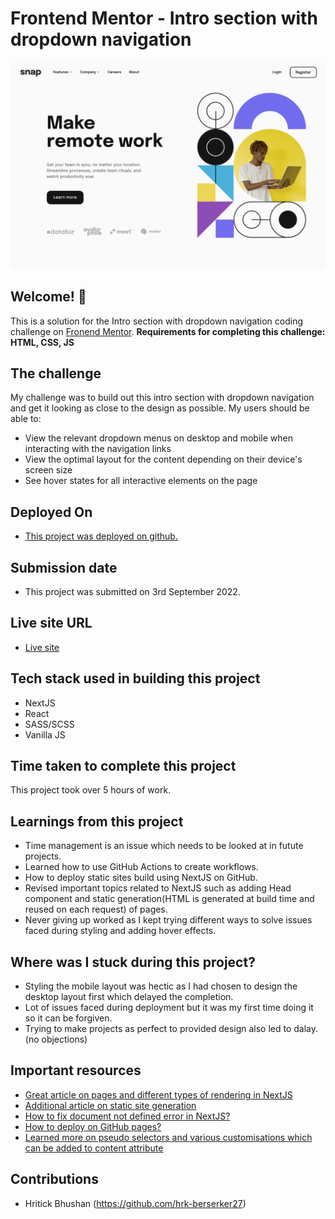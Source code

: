 # Frontend Mentor - Intro section with dropdown navigation

![Design preview for the Intro section with dropdown navigation coding challenge](./Intro-section-with-dropdown-menu.png)

## Welcome! 👋

This is a solution for the Intro section with dropdown navigation coding challenge on [Fronend Mentor](https://www.frontendmentor.io).
**Requirements for completing this challenge: HTML, CSS, JS**

## The challenge

My challenge was to build out this intro section with dropdown navigation and get it looking as close to the design as possible.
My users should be able to:

- View the relevant dropdown menus on desktop and mobile when interacting with the navigation links
- View the optimal layout for the content depending on their device's screen size
- See hover states for all interactive elements on the page

## Deployed On

- [This project was deployed on github.](https://pages.github.com/)

## Submission date

- This project was submitted on 3rd September 2022.

## Live site URL

- [Live site](https://hrk-berserker27.github.io/Intro-section-with-dropdown-navigation/)

## Tech stack used in building this project

- NextJS
- React
- SASS/SCSS
- Vanilla JS

## Time taken to complete this project

This project took over 5 hours of work.

## Learnings from this project

- Time management is an issue which needs to be looked at in futute projects.
- Learned how to use GitHub Actions to create workflows.
- How to deploy static sites build using NextJS on GitHub.
- Revised important topics related to NextJS such as adding Head component and static generation(HTML is generated at build time and  
  reused on each request) of pages.
- Never giving up worked as I kept trying different ways to solve issues faced during styling and adding hover effects.

## Where was I stuck during this project?

- Styling the mobile layout was hectic as I had chosen to design the desktop layout first which delayed the completion.
- Lot of issues faced during deployment but it was my first time doing it so it can be forgiven.
- Trying to make projects as perfect to provided design also led to dalay.(no objections)

## Important resources

- [Great article on pages and different types of rendering in NextJS](https://nextjs.org/docs/basic-features/pages)
- [Additional article on static site generation](https://pagepro.co/blog/how-to-use-next-js-static-site-generator/)
- [How to fix document not defined error in NextJS?](https://www.webtutpro.com/solve-document-is-not-defined-errors-in-next-js-26fea778b868)
- [How to deploy on GitHub pages?](https://github.com/marketplace/actions/deploy-to-github-pages)
- [Learned more on pseudo selectors and various customisations which can be added to content attribute](https://stackoverflow.com/questions/17047694/add-line-break-to-after-or-before-pseudo-element-content#:~:text=Authors%20may%20include%20newlines%20in,after%20the%20'content'%20property.)

## Contributions

- Hritick Bhushan (https://github.com/hrk-berserker27)
